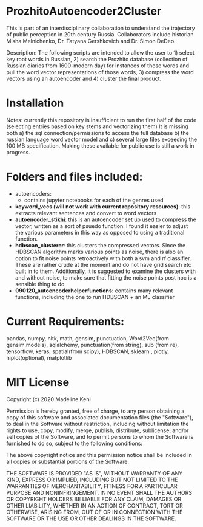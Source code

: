 # ProzhitoAutoencoder2Cluster

This is part of an interdisciplinary collaboration to understand the trajectory of public perception in 20th century Russia. Collaborators include historian Misha Melnichenko, Dr. Tatyana Gershkovich and Dr. Simon DeDeo.

Description:  The following scripts are intended to allow the user to 1) select key root words in Russian, 2) search the Prozhito database (collection of Russian diaries from 1600-modern day) for instances of those words and pull the word vector representations of those words, 3) compress the word vectors using an autoencoder and 4) cluster the final product.   

# Installation
        
Notes: currently this repository is insufficient to run the first half of the code (selecting entries based on key stems and vectorizing them) It is missing both a) the sql connection/permissions to access the full database b) the russian language word vector model and c) several large files exceeding the 100 MB specification. Making these available for public use is still a work in progress.

# Folders and files included:
* autoencoders:
    * contains jupyter notebooks for each of the genres used 
* **keyword_vecs (will not work with current repository resources)**: this extracts relevant sentences and convert to word vectors
* **autoencoder_stikhi**:  this is an autoencoder set up used to compress the vector, written as a sort of psuedo function.  I found it easier to adjust the various parameters in this way as opposed to using a traditional function.
* **hdbscan_clusterer**:  this clusters the compressed vectors.  Since the HDBSCAN algorithm marks various points as noise, there is also an option to fit noise points retroactively with both a svm and rf classifier.  These are rather crude at the moment and do not have grid search etc built in to them.  Additionally, it is suggested to examine the clusters with and without noise, to make sure that fitting the noise points post hoc is a sensible thing to do
* **090120_autoencoderhelperfunctions**:  contains many relevant functions, including the one to run HDBSCAN + an ML classifier

# Current Requirements:
pandas, numpy, nltk, math, gensim, punctuation, Word2Vec(from gensim.models), sqlalchemy, punctuation(from string), sub (from re), tensorflow, keras, spatial(from scipy), HDBSCAN, sklearn , plotly, hiplot(optional), matplotlib



# MIT License

Copyright (c) 2020 Madeline Kehl

Permission is hereby granted, free of charge, to any person obtaining a copy
of this software and associated documentation files (the "Software"), to deal
in the Software without restriction, including without limitation the rights
to use, copy, modify, merge, publish, distribute, sublicense, and/or sell
copies of the Software, and to permit persons to whom the Software is
furnished to do so, subject to the following conditions:

The above copyright notice and this permission notice shall be included in all
copies or substantial portions of the Software.

THE SOFTWARE IS PROVIDED "AS IS", WITHOUT WARRANTY OF ANY KIND, EXPRESS OR
IMPLIED, INCLUDING BUT NOT LIMITED TO THE WARRANTIES OF MERCHANTABILITY,
FITNESS FOR A PARTICULAR PURPOSE AND NONINFRINGEMENT. IN NO EVENT SHALL THE
AUTHORS OR COPYRIGHT HOLDERS BE LIABLE FOR ANY CLAIM, DAMAGES OR OTHER
LIABILITY, WHETHER IN AN ACTION OF CONTRACT, TORT OR OTHERWISE, ARISING FROM,
OUT OF OR IN CONNECTION WITH THE SOFTWARE OR THE USE OR OTHER DEALINGS IN THE
SOFTWARE.

